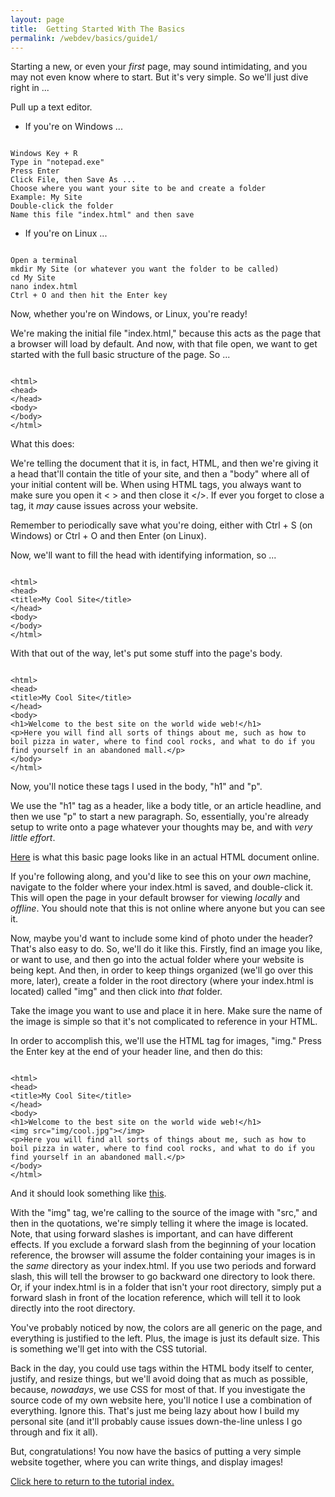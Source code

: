 ```yaml
---
layout: page
title:  Getting Started With The Basics
permalink: /webdev/basics/guide1/
---
```

Starting a new, or even your *first* page, may sound intimidating, and you may not even know where to start. But it's very simple. So we'll just dive right in ...

Pull up a text editor.

 - If you're on Windows ...

<code>
Windows Key + R
Type in "notepad.exe"
Press Enter
Click File, then Save As ...
Choose where you want your site to be and create a folder
Example: My Site
Double-click the folder
Name this file "index.html" and then save
</code>

 - If you're on Linux ...

<code>
Open a terminal
mkdir My Site (or whatever you want the folder to be called)
cd My Site
nano index.html
Ctrl + O and then hit the Enter key
</code>

Now, whether you're on Windows, or Linux, you're ready!

We're making the initial file "index.html," because this acts as the page that a browser will load by default. And now, with that file open, we want to get started with the full basic structure of the page. So ...

<code>
&lt;html&gt;
&lt;head&gt;
&lt;/head&gt;
&lt;body&gt;
&lt;/body&gt;
&lt;/html&gt;
</code>

What this does:

We're telling the document that it is, in fact, HTML, and then we're giving it a head that'll contain the title of your site, and then a "body" where all of your initial content will be. When using HTML tags, you always want to make sure you open it < > and then close it </>. If ever you forget to close a tag, it *may* cause issues across your website.

Remember to periodically save what you're doing, either with Ctrl + S (on Windows) or Ctrl + O and then Enter (on Linux).

Now, we'll want to fill the head with identifying information, so ...

<code>
&lt;html&gt;
&lt;head&gt;
&lt;title&gt;My Cool Site&lt;/title&gt;
&lt;/head&gt;
&lt;body&gt;
&lt;/body&gt;
&lt;/html&gt;
</code>

With that out of the way, let's put some stuff into the page's body.

<code>
&lt;html&gt;
&lt;head&gt;
&lt;title&gt;My Cool Site&lt;/title&gt;
&lt;/head&gt;
&lt;body&gt;
&lt;h1&gt;Welcome to the best site on the world wide web!&lt;/h1&gt;
&lt;p&gt;Here you will find all sorts of things about me, such as how to boil pizza in water, where to find cool rocks, and what to do if you find yourself in an abandoned mall.&lt;/p&gt;
&lt;/body&gt;
&lt;/html&gt;
</code>

Now, you'll notice these tags I used in the body, "h1" and "p".

We use the "h1" tag as a header, like a body title, or an article headline, and then we use "p" to start a new paragraph. So, essentially, you're already setup to write onto a page whatever your thoughts may be, and with *very little effort*.

<a href="/webdev/basics/examples/index.html" target="_blank">Here</a> is what this basic page looks like in an actual HTML document online.

If you're following along, and you'd like to see this on your *own* machine, navigate to the folder where your index.html is saved, and double-click it. This will open the page in your default browser for viewing *locally* and *offline*. You should note that this is not online where anyone but you can see it.

Now, maybe you'd want to include some kind of photo under the header? That's also easy to do. So, we'll do it like this. Firstly, find an image you like, or want to use, and then go into the actual folder where your website is being kept. And then, in order to keep things organized (we'll go over this more, later), create a folder in the root directory (where your index.html is located) called "img" and then click into *that* folder.

Take the image you want to use and place it in here. Make sure the name of the image is simple so that it's not complicated to reference in your HTML.

In order to accomplish this, we'll use the HTML tag for images, "img." Press the Enter key at the end of your header line, and then do this:

<code>
&lt;html&gt;
&lt;head&gt;
&lt;title&gt;My Cool Site&lt;/title&gt;
&lt;/head&gt;
&lt;body&gt;
&lt;h1&gt;Welcome to the best site on the world wide web!&lt;/h1&gt;
&lt;img src="img/cool.jpg"&gt;&lt;/img&gt;
&lt;p&gt;Here you will find all sorts of things about me, such as how to boil pizza in water, where to find cool rocks, and what to do if you find yourself in an abandoned mall.&lt;/p&gt;
&lt;/body&gt;
&lt;/html&gt;
</code>

And it should look something like <a href="/webdev/basics/examples/index2.html" target="_blank">this</a>.

With the "img" tag, we're calling to the source of the image with "src," and then in the quotations, we're simply telling it where the image is located. Note, that using forward slashes is important, and can have different effects. If you exclude a forward slash from the beginning of your location reference, the browser will assume the folder containing your images is in the *same* directory as your index.html. If you use two periods and forward slash, this will tell the browser to go backward one directory to look there. Or, if your index.html is in a folder that isn't your root directory, simply put a forward slash in front of the location reference, which will tell it to look directly into the root directory.

You've probably noticed by now, the colors are all generic on the page, and everything is justified to the left. Plus, the image is just its default size. This is something we'll get into with the CSS tutorial.

Back in the day, you could use tags within the HTML body itself to center, justify, and resize things, but we'll avoid doing that as much as possible, because, *nowadays*, we use CSS for most of that. If you investigate the source code of my own website here, you'll notice I use a combination of everything. Ignore this. That's just me being lazy about how I build my personal site (and it'll probably cause issues down-the-line unless I go through and fix it all).

But, congratulations! You now have the basics of putting a very simple website together, where you can write things, and display images!

<a class="page-link" href="/pages/webdev">Click here to return to the tutorial index.</a>